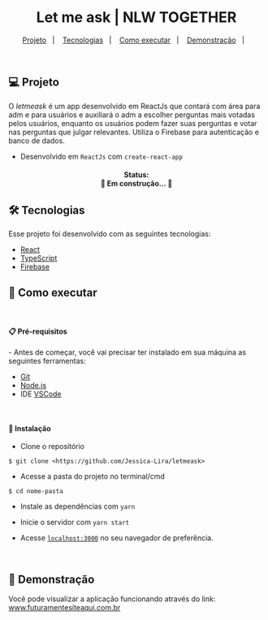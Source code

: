 <h1 align="center">
   Let me ask | NLW TOGETHER
</h1>

<p align="center">
  <a href="#-projeto">Projeto</a>&nbsp;&nbsp;&nbsp;|&nbsp;&nbsp;&nbsp;
  <a href="#-tecnologias">Tecnologias</a>&nbsp;&nbsp;&nbsp;|&nbsp;&nbsp;&nbsp;
  <a href="#-como-executar">Como executar</a>&nbsp;&nbsp;&nbsp;|&nbsp;&nbsp;&nbsp;
  <a href="#-demonstração">Demonstração</a>&nbsp;&nbsp;&nbsp;|&nbsp;&nbsp;&nbsp;
</p>

<br>

## 💻 Projeto

O <em>letmeask</em> é um app desenvolvido em ReactJs que contará com área para adm e para usuários e auxiliará o adm a escolher perguntas mais votadas pelos usuários, enquanto os usuários podem fazer suas perguntas e votar nas perguntas que julgar relevantes. Utiliza o Firebase para autenticação e banco de dados.
- Desenvolvido em `ReactJs` com `create-react-app`

<h4 align="center"> 
	Status: <br>
	🚧  Em construção...  🚧
</h4>

## 🛠️ Tecnologias 

Esse projeto foi desenvolvido com as seguintes tecnologias:

- [React](https://reactjs.org)
- [TypeScript](https://www.typescriptlang.org/)
- [Firebase](https://firebase.google.com/?hl=pt)


## 🚀 Como executar 

<br>
<h4> 📋 Pré-requisitos </h4>
- Antes de começar, você vai precisar ter instalado em sua máquina as seguintes ferramentas:

- [Git](https://git-scm.com)
- [Node.js](https://nodejs.org/en/)
- IDE [VSCode](https://code.visualstudio.com/)

<br>

<h4> 🔧 Instalação </h4>

- Clone o repositório 
```
$ git clone <https://github.com/Jessica-Lira/letmeask>
```

- Acesse a pasta do projeto no terminal/cmd 
```
$ cd nome-pasta
```

- Instale as dependências com `yarn`

- Inicie o servidor com `yarn start`

- Acesse [`localhost:3000`](http://localhost:3000) no seu navegador de preferência.
<br>

## 🚀 Demonstração

Você pode visualizar a aplicação funcionando através do link: <br>
www.futuramentesiteaqui.com.br
